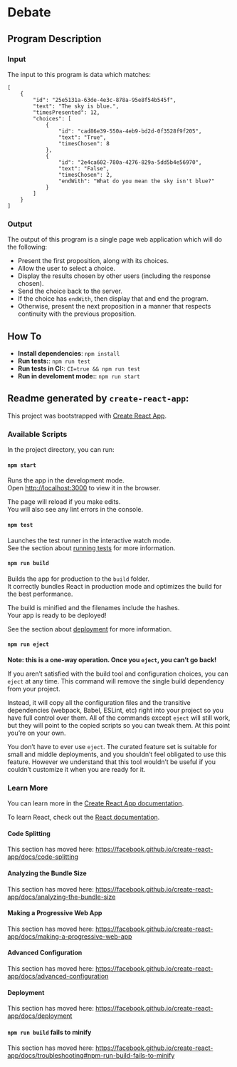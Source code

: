 # Debate

## Program Description
### Input
The input to this program is data which matches:
```
[
    {
        "id": "25e5131a-63de-4e3c-878a-95e8f54b545f",
        "text": "The sky is blue.",
        "timesPresented": 12,
        "choices": [
            {
                "id": "cad86e39-550a-4eb9-bd2d-0f3528f9f205",
                "text": "True",
                "timesChosen": 8
            },
            {
                "id": "2e4ca602-780a-4276-829a-5dd5b4e56970",
                "text": "False",
                "timesChosen": 2,
                "endWith": "What do you mean the sky isn't blue?"
            }
        ]
    }
]
```
### Output
The output of this program is a single page web application which will do the following:
- Present the first proposition, along with its choices.
- Allow the user to select a choice.
- Display the results chosen by other users (including the response chosen).
- Send the choice back to the server.
- If the choice has `endWith`, then display that and end the program.
- Otherwise, present the next proposition in a manner that respects continuity with the previous proposition.

## How To
- **Install dependencies**: `npm install`
- **Run tests:**: `npm run test`
- **Run tests in CI:**: `CI=true && npm run test`
- **Run in develoment mode:**: `npm run start`

## Readme generated by `create-react-app`:

This project was bootstrapped with [Create React App](https://github.com/facebook/create-react-app).

### Available Scripts

In the project directory, you can run:

#### `npm start`

Runs the app in the development mode.<br />
Open [http://localhost:3000](http://localhost:3000) to view it in the browser.

The page will reload if you make edits.<br />
You will also see any lint errors in the console.

#### `npm test`

Launches the test runner in the interactive watch mode.<br />
See the section about [running tests](https://facebook.github.io/create-react-app/docs/running-tests) for more information.

#### `npm run build`

Builds the app for production to the `build` folder.<br />
It correctly bundles React in production mode and optimizes the build for the best performance.

The build is minified and the filenames include the hashes.<br />
Your app is ready to be deployed!

See the section about [deployment](https://facebook.github.io/create-react-app/docs/deployment) for more information.

#### `npm run eject`

**Note: this is a one-way operation. Once you `eject`, you can’t go back!**

If you aren’t satisfied with the build tool and configuration choices, you can `eject` at any time. This command will remove the single build dependency from your project.

Instead, it will copy all the configuration files and the transitive dependencies (webpack, Babel, ESLint, etc) right into your project so you have full control over them. All of the commands except `eject` will still work, but they will point to the copied scripts so you can tweak them. At this point you’re on your own.

You don’t have to ever use `eject`. The curated feature set is suitable for small and middle deployments, and you shouldn’t feel obligated to use this feature. However we understand that this tool wouldn’t be useful if you couldn’t customize it when you are ready for it.

### Learn More

You can learn more in the [Create React App documentation](https://facebook.github.io/create-react-app/docs/getting-started).

To learn React, check out the [React documentation](https://reactjs.org/).

#### Code Splitting

This section has moved here: https://facebook.github.io/create-react-app/docs/code-splitting

#### Analyzing the Bundle Size

This section has moved here: https://facebook.github.io/create-react-app/docs/analyzing-the-bundle-size

#### Making a Progressive Web App

This section has moved here: https://facebook.github.io/create-react-app/docs/making-a-progressive-web-app

#### Advanced Configuration

This section has moved here: https://facebook.github.io/create-react-app/docs/advanced-configuration

#### Deployment

This section has moved here: https://facebook.github.io/create-react-app/docs/deployment

#### `npm run build` fails to minify

This section has moved here: https://facebook.github.io/create-react-app/docs/troubleshooting#npm-run-build-fails-to-minify
